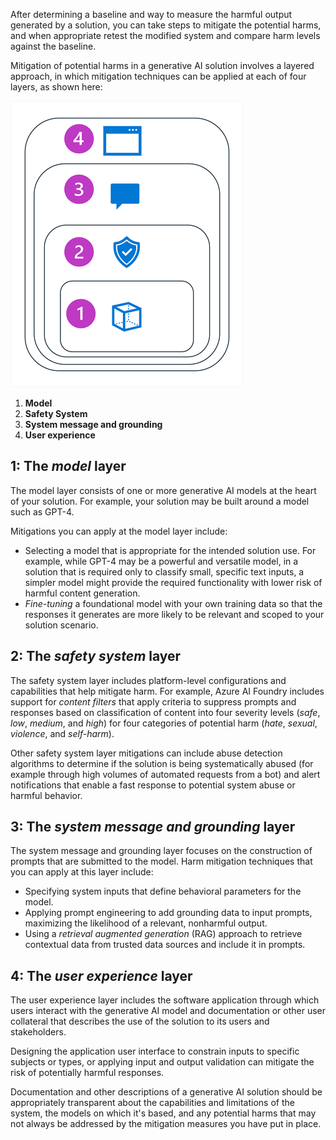 After determining a baseline and way to measure the harmful output generated by a solution, you can take steps to mitigate the potential harms, and when appropriate retest the modified system and compare harm levels against the baseline.

Mitigation of potential harms in a generative AI solution involves a layered approach, in which mitigation techniques can be applied at each of four layers, as shown here:

![Diagram showing the model, safety system, application, and positioning layers of a generative AI solution.](../media/mitigate-harms.png)

1. **Model**
1. **Safety System**
1. **System message and grounding**
1. **User experience**

## 1: The *model* layer

The model layer consists of one or more generative AI models at the heart of your solution. For example, your solution may be built around a model such as GPT-4.

Mitigations you can apply at the model layer include:

- Selecting a model that is appropriate for the intended solution use. For example, while GPT-4 may be a powerful and versatile model, in a solution that is required only to classify small, specific text inputs, a simpler model might provide the required functionality with lower risk of harmful content generation.
- *Fine-tuning* a foundational model with your own training data so that the responses it generates are more likely to be relevant and scoped to your solution scenario.

## 2: The *safety system* layer

The safety system layer includes platform-level configurations and capabilities that help mitigate harm. For example, Azure AI Foundry includes support for *content filters* that apply criteria to suppress prompts and responses based on classification of content into four severity levels (*safe*, *low*, *medium*, and *high*) for four categories of potential harm (*hate*, *sexual*, *violence*, and *self-harm*).

Other safety system layer mitigations can include abuse detection algorithms to determine if the solution is being systematically abused (for example through high volumes of automated requests from a bot) and alert notifications that enable a fast response to potential system abuse or harmful behavior.

## 3: The *system message and grounding* layer

The system message and grounding layer focuses on the construction of prompts that are submitted to the model. Harm mitigation techniques that you can apply at this layer include:

- Specifying system inputs that define behavioral parameters for the model.
- Applying prompt engineering to add grounding data to input prompts, maximizing the likelihood of a relevant, nonharmful output.
- Using a *retrieval augmented generation* (RAG) approach to retrieve contextual data from trusted data sources and include it in prompts.

## 4: The *user experience* layer

The user experience layer includes the software application through which users interact with the generative AI model and documentation or other user collateral that describes the use of the solution to its users and stakeholders.

Designing the application user interface to constrain inputs to specific subjects or types, or applying input and output validation can mitigate the risk of potentially harmful responses.

Documentation and other descriptions of a generative AI solution should be appropriately transparent about the capabilities and limitations of the system, the models on which it's based, and any potential harms that may not always be addressed by the mitigation measures you have put in place.
